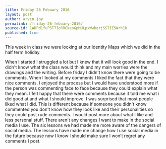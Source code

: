 ```yaml
---
title: Friday 26 Febuary 2016
layout: post
author: arvin.joy
permalink: /friday-26-febuary-2016/
source-id: 1ADPd1fuPST7IoRRCkeoGpMULpxWwbqrjSS7IE5Wrh1k
published: true
---
```

This week in class we were looking at our Identity Maps which we did in the half term holiday. 

When I started I struggled a lot but I knew that it will look good in the end. I didn't know what the class would think and my main worries were the drawings and the writing. Before friday I didn't know there were going to be comments. When I looked at my comments I liked the fact that they were nice comments. I enjoyed the process but  I would have understood more if the person was commenting face to face because they could explain what they mean. I felt happy that there were comments because it told me what i did good at and what I should improve. I was surprised that most people liked what i did. This is different because if someone you didn't know commented you don't know how they look like and their personalities so they could post rude comments. I would post more about what I like and less personal stuff. There aren't any changes I want to make in the social media I use. The six lessons we had made me more aware of the dangers of social media. The lessons have made me change how I use social media in the future because now I know I should make sure I won’t regret any comments I post.

